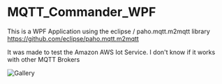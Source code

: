 # MQTT_Commander_WPF

This is a WPF Application using the eclipse / paho.mqtt.m2mqtt library
https://github.com/eclipse/paho.mqtt.m2mqtt

It was made to test the Amazon AWS Iot Service. I don't know if it works with other MQTT Brokers

![Gallery](https://github.com/RoSchmi/MQTT_Commander_WPF/blob/master/Pictures/RoSchmi%20Mqtt-Commander.png)


